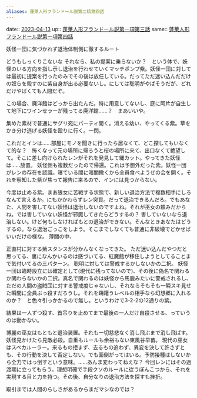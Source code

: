 ```yaml
---
aliases: 蓬莱人形フランドール説第二稿第四話
---
```


date:: [2023-04-13](/Daily_Note/2023-04-13.md)
up:: [蓬莱人形フランドール説第一項第三話](202303181519.md)
same:: [蓬莱人形フランドール説第一項第四話](202303190849.md)

妖怪一団に気づかれず退治体制側に徹するルート

どうもしっくりこないな
それなら、私の提案に乗らないか？　という体で、妖怪のいる方向を指し示し退治を行わせていくマッチポンプ紫。妖怪一団に対しては最初に提案を行ったのみでその後は放任している。だってただ迷い込んだだけの奴らを殺すのに紫自身が出る必要ないし。にしては聡明がやばそうだが、どれだけやばくても人間だぞ。

この場合、廃洋館はどっから出たんだ。特に用意してないし、庭に阿片が自生して地下にワインセラーが残ってる廃洋館……？　まあいいや。

集めた素材で普通にサグリ宛にパーティ開く。消える幼い、やってくる紫。草をかき分け逃げる妖怪を殴りに行く。一閃。

これだとインは……部屋にモノを聞きに行ったら居なくて、どこ探してもいなくて的な？　怖くなって元の場所に帰ろうと桜の場所に来て、出口なくて絶望して。そこに差し向けられたレンがそれを発見して縄カット。やってきた妖怪は……放置。
妖怪側も複数だったので帰還。これは予想外だった紫。妖怪一団がレンの存在を認識。寝ている間に暗闇撒くから全員食べようぜの会を開く。それを察知した紫が焦って報告に来るので、インには見つからない。

今度は止める紫。まあ狼女に苦戦する状態で、新しい退治方法で複数相手にしろなんて言えるか。にもかかわらずレン突貫。だって退治できるんだろ。でもあなた、人間を害してない妖怪は退治しないのですよね。それが巫女の頼みだからね。では害していない妖怪が邪魔してきたらどうするの？
害していないなら退治しない。けど何もしなければもとの退治ができない。そんなときあなたはどうするの。なら退治ごっこをしよう。そこまでしなくても普通に非破壊でどかせばいいだけの様な。
薄闇の中、





正直村に対する紫スタンスが分かんなくなってきた。
ただ迷い込んだやつだと思ってる、裏になんかいるのは感づいてる、紅魔館が移住しようとしてることまで気付いてるの三パターン。
聡明に対しては警戒するかしないかの二択。
妖怪一団は臨時設立には確定として(現代に残ってないので)、その後に偽名で関わるか関わらないかの二択。真名で関わるのは妖怪から馬鹿みたいに警戒されるし、ただの人間の盗賊団に対する警戒度じゃないし、それならそもそも一瞬スキ見せた瞬間に全員ぶっ殺すだろうし。それを躊躇うレベルの相手なら幻想郷に入れるのか？　と色々引っかかるので無し。というわけで3-2-2の12通りの紫。

結果は一人ずつ殺す、首吊りを止めてまで最後の一人だけ自殺させる、っていうのは動かない。

博麗の巫女はもともと退治装置。それも一切慈悲なく消し飛ぶまで消し飛ばす。妖怪見かけたら見敵必殺。自重もルールも余裕もない東風谷早苗。
現代の巫女はスペカルーラー。来るもの拒まず、去るもの追わず、異変を決して許さずとも、その行動を決して否定しない。でも面倒がってはいる。予防接種はしないから全力ではっ倒すという意味。……あんま変わってねえな？
今回レンにはその過渡期に立ってもらう。理想明確で手段クソのルールに従うぽんこつから、それを実現する目と力を持つ。その後、自分なりの退治方法を探すも挫折。

取引までは人間のらしさがあるからまだマシなのでは？